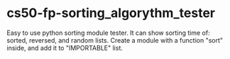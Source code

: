 # cs50-fp-sorting_algorythm_tester
Easy to use python sorting module tester. It can show sorting time of: sorted, reversed, and random lists. Create a module with a function "sort" inside, and add it to "IMPORTABLE" list.
